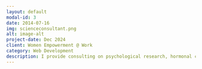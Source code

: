 ```yaml
---
layout: default
modal-id: 3
date: 2014-07-16
img: scienceconsultant.png
alt: image-alt
project-date: Dec 2024
client: Women Empowerment @ Work
category: Web Development
description: I provide consulting on psychological research, hormonal cycles, and well-being strategies for health-focused teams and startups.  
---
```

